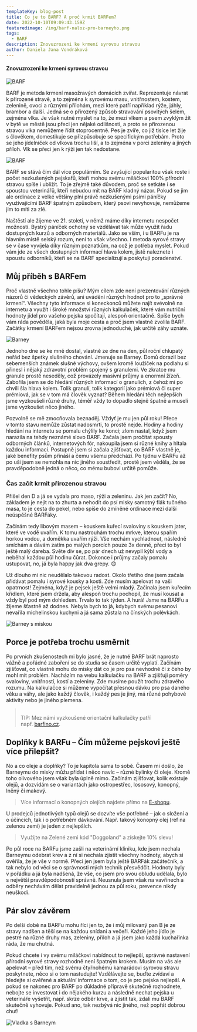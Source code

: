 ```yaml
---
templateKey: blog-post
title: Co je to BARF? A proč krmit BARFem?
date: 2022-10-10T09:09:43.159Z
featuredimage: /img/barf-naloz-pro-barneyho.png
tags:
  - BARF
description: Znovuzrozeni ke krmení syrovou stravou
author: Daniela Jana Vondráková
---
```

#### Znovuzrozeni ke krmení syrovou stravou

![BARF](/img/barf-naloz-pro-barneyho.png)

BARF je metoda krmení masožravých domácích zvířat. Reprezentuje návrat k přirozené stravě, a to zejména k syrovému masu, vnitřnostem, kostem, zelenině, ovoci a různými přílohám, mezi které patří například rýže, jáhly, brambor a další. Jedná se o přirozený způsob stravování psovitých šelem, zejména vlka. Je však nutné myslet na to, že mezi vlkem a psem zvyklým žít v bytě ve městě jsou přeci jen nějaké odlišnosti, a proto se přirozenou stravou vlka nemůžeme řídit stoprocentně. Pes je zvíře, co již tisíce let žije s člověkem, domestikuje se přizpůsobuje se specifickým potřebám. Proto se jeho jídelníček od vlkova trochu liší, a to zejména v porci zeleniny a jiných příloh. Vlk se přeci jen k rýži jen tak nedostane.

![BARF](/img/barf-miska-jidlo-2.jpg)

BARF se stává čím dál více populárním. Se zvyšující popularitou však roste i počet nezkušených pejskařů, kteří mohou svému miláčkovi 100% přírodní stravou spíše i ublížit. To je zřejmě také důvodem, proč se setkáte i se spoustou veterinářů, kteří nebudou mít na BARF kladný názor. Pokud se jim ale ordinace z velké většiny plní právě nezkušenými psími páníčky využívajícími BARF špatným způsobem, který psovi nevyhovuje, nemůžeme jim to míti za zlé.

Naštěstí ale žijeme ve 21. století, v němž máme díky internetu nespočet možností. Bystrý páníček ochotný se vzdělávat tak může využít řadu dostupných kurzů a odborných materiálů. Jako se vším, i u BARFu je na hlavním místě selský rozum, není to však všechno. I metoda syrové stravy se v čase vyvíjela díky různým poznatkům, na což je potřeba myslet. Pokud vám jde ze všech dostupných informací hlava kolem, jistě naleznete i spoustu odborníků, kteří se na BARF specializují a poskytují poradenství.

## Můj příběh s BARFem

Proč vlastně všechno tohle píšu? Mým cílem zde není prezentování různých názorů či vědeckých závěrů, ani uvádění různých hodnot pro to „správné krmení“. Všechny tyto informace si koneckonců můžete najít svévolně na internetu a využít i široké množství různých kalkulaček, které vám nutriční hodnoty jídel pro vašeho pejska spočítají, alespoň orientačně. Spíše bych vám ráda pověděla, jaká byla moje cesta a proč jsem vlastně zvolila BARF. Začátky krmení BARFem nejsou zrovna jednoduché, jak určitě záhy uznáte.

![Barney](/img/barney-na-poli-micek.png)

Jednoho dne se ke mně dostal, vlastně ze dne na den, půl roční chlupatý neřád bez špetky slušného chování. Jmenuje se Barney. Domů dorazil bez sebemenších známek slušné výchovy, ovšem kromě loužiček na podlahu si přinesl i nějaký zdravotní problém spojený s granulemi. Ve zkratce mu granule prostě neseděly, což provázely masivní průjmy a enormní žízeň. Zabořila jsem se do hledání různých informací o granulích, z čehož mi po chvíli šla hlava kolem. Tolik granulí, tolik kategorií jako prémiová či super prémiová, jak se v tom má člověk vyznat? Během hledání těch nejlepších jsme vyzkoušeli různé druhy, téměř vždy to dopadlo stejně špatně a museli jsme vyzkoušet něco jiného.

Pozvolně se mě zmocňovala beznaděj. Vždyť je mu jen půl roku! Přece v tomto stavu nemůže zůstat nadosmrti, to prostě nejde. Hodiny a hodiny hledání na internetu se pomalu chýlily ke konci; zlom nastal, když jsem narazila na tehdy neznámé slovo BARF. Začala jsem pročítat spousty odborných článků, internetových fór, nakoupila jsem si různé knihy a hltala každou informaci. Postupně jsem si začala zjišťovat, co BARF vlastně je, jaké benefity psům přináší a čemu všemu předchází. Po týdnu v BARFu až po uši jsem se nemohla na nic jiného soustředit, prostě jsem věděla, že se pravděpodobně jedná o něco, co mému bubovi určitě pomůže.

### Čas začít krmit přirozenou stravou

Přišel den D a já se vydala pro maso, rýži a zeleninu. Jak jen začít? No, základem je nejít na to zhurta a nehodit do psí misky samotný flák tučného masa, to je cesta do pekel, nebo spíše do zmíněné ordinace mezi další neúspěšné BARFáky.

Začínám tedy libovým masem – kouskem kuřecí svaloviny s kouskem jater, které ve vodě uvařím. K tomu nastrouhám trochu mrkve, kterou spařím horkou vodou, a doměkka uvařím rýži. Vše nechám vychladnout, následně smíchám a dávám zatím po malých porcích pouze 3x denně, přeci to byl ještě malý dareba. Světe div se, po pár dnech už nevypil kýbl vody a neběhal každou půl hodinu čůrat. Dokonce i průjmy začaly pomalu ustupovat, no, já byla happy jak dva grepy. 😊

Už dlouho mi nic neudělalo takovou radost. Okolo třetího dne jsem začala přidávat pomalu i syrové kousky a kosti. Zde musím apelovat na vaši opatrnost! Zejména, když je pejsek ještě velmi mladý. Začínala jsem kuřecím křídlem, které jsem držela, aby alespoň trochu pochopil, že musí kousat a vždy byl pod mým dohledem. Trvalo to tak týden. A hurá! Jsme na BARFu a žijeme šťastně až dodnes. Nebyla bych to já, kdybych svému pesanovi nevařila michelinskou kuchyni a já sama zůstala na čínských polévkách.

![Barney s miskou](/img/barney-lezi-miska-barf.jpg)

## Porce je potřeba trochu usměrnit

Po prvních zkušenostech mi bylo jasné, že je nutné BARF brát naprosto vážně a pořádné zaboření se do studia se časem určitě vyplatí. Začínám zjišťovat, co vlastně mohu do misky dát co je pro psa nevhodné či z čeho by mohl mít problém. Nacházím na webu kalkulačku na BARF a zjišťuji poměry svaloviny, vnitřností, kostí a zeleniny. Zde musíme použít trochu zdravého rozumu. Na kalkulačce si můžeme vypočítat přesnou dávku pro psa daného věku a váhy, ale jako každý člověk, i každý pes je jiný, má různé pohybové aktivity nebo je jiného plemena.

> \
> TIP: Mez námi vyzkoušené orientační kalkulačky patří např. [barfino.cz](https://www.barfino.cz/kalkulacka?fbclid=IwAR09sGmdw__p4edEi9ubFjPYLfy160jXcFLdKDcdYZ2lvq9gK-IdumxE5Rw).

## Doplňky k BARFu – Čím můžeme pejskovi ještě více přilepšit?

No a co oleje a doplňky? To je kapitola sama to sobě. Časem mi došlo, že Barneymu do misky můžu přidat i něco navíc – různé bylinky či oleje. Kromě toho olivového jsem však byla úplně mimo. Začínám zjišťovat, kolik existuje olejů, a dozvídám se o variantách jako ostropestřec, lososový, konopný, lněný či makový.

> Více informací o konopných olejích najdete přímo na [E-shopu](https://www.zelenazeme.cz/obchod/cbd-oleje-pro-psy).

U prodejců jednotlivých typů olejů se dozvíte vše potřebné – jak o složení a o účincích, tak i o potřebném dávkování. Např. takový konopný olej (ref na zelenou zemi) je jeden z nejlepších.

> Využijte na Zelené zemi kód "Doggoland" a získejte 10% slevu!

Po půl roce na BARFu jsme zašli na veterinární kliniku, kde jsem nechala Barneymu odebrat krev a z ní si nechala zjistit všechny hodnoty, abych si ověřila, že je vše v normě. Přeci jen jsem byla ještě BARFák začátečník, a tak nebylo od věci se o správnosti mých technik přesvědčit. Hodnoty byly v pořádku a já byla nadšená, že vše, co jsem pro svou obludu udělala, bylo s největší pravděpodobností správně. Neusnula jsem však na vavřínech a odběry nechávám dělat pravidelně jednou za půl roku, prevence nikdy neuškodí.

## Pár slov závěrem

Po delší době na BARFu mohu říci jen to, že i můj milovaný pan B je ze stravy nadšen a těší se na každou snídani a večeři. Každé jeho jídlo je pestré na různé druhy mas, zeleniny, příloh a já jsem jako každá kuchařinka ráda, že mu chutná.

Pokud chcete i vy svému miláčkovi nabídnout to nejlepší, správné nastavení přírodní syrové stravy rozhodně není špatným krokem. Musím na vás ale apelovat – před tím, než svému čtyřnohému kamarádovi syrovou stravu poskytnete, něco si o tom nastudujte! Vzdělávejte se, buďte zvídaví a hledejte si ověřené a aktuální informace o tom, co je pro pejska nejlepší. A pokud se nakonec pro BARF po důkladné přípravě skutečně rozhodnete, nebojte se investovat i do nějakého kurzu a následně nechat pejska u veterináře vyšetřit, např. skrze odběr krve, a zjistit tak, zdali mu BARF skutečně vyhovuje. Pokud ano, tak nezbývá nic jiného, než popřát dobrou chuť!

![Vladka s Barneym](/img/vladka-s-barneym-cernobile.jpg)
